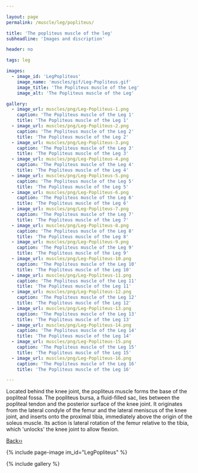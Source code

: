 ```yaml
---

layout: page
permalink: /muscle/leg/popliteus/

title: 'The popliteus muscle of the leg'
subheadline: 'Images and discription'

header: no

tags: leg

images:
  - image_id: 'LegPopliteus'
    image_name: 'muscles/gif/Leg-Popliteus.gif'
    image_title: 'The Popliteus muscle of the Leg'
    image_alt: 'The Popliteus muscle of the Leg' 

gallery:
  - image_url: muscles/png/Leg-Popliteus-1.png
    caption: 'The Popliteus muscle of the Leg 1'
    title: 'The Popliteus muscle of the Leg 1'
  - image_url: muscles/png/Leg-Popliteus-2.png
    caption: 'The Popliteus muscle of the Leg 2'
    title: 'The Popliteus muscle of the Leg 2'
  - image_url: muscles/png/Leg-Popliteus-3.png
    caption: 'The Popliteus muscle of the Leg 3'
    title: 'The Popliteus muscle of the Leg 3'
  - image_url: muscles/png/Leg-Popliteus-4.png
    caption: 'The Popliteus muscle of the Leg 4'
    title: 'The Popliteus muscle of the Leg 4'
  - image_url: muscles/png/Leg-Popliteus-5.png
    caption: 'The Popliteus muscle of the Leg 5'
    title: 'The Popliteus muscle of the Leg 5'
  - image_url: muscles/png/Leg-Popliteus-6.png
    caption: 'The Popliteus muscle of the Leg 6'
    title: 'The Popliteus muscle of the Leg 6'
  - image_url: muscles/png/Leg-Popliteus-7.png
    caption: 'The Popliteus muscle of the Leg 7'
    title: 'The Popliteus muscle of the Leg 7'
  - image_url: muscles/png/Leg-Popliteus-8.png
    caption: 'The Popliteus muscle of the Leg 8'
    title: 'The Popliteus muscle of the Leg 8'
  - image_url: muscles/png/Leg-Popliteus-9.png
    caption: 'The Popliteus muscle of the Leg 9'
    title: 'The Popliteus muscle of the Leg 9'
  - image_url: muscles/png/Leg-Popliteus-10.png
    caption: 'The Popliteus muscle of the Leg 10'
    title: 'The Popliteus muscle of the Leg 10'
  - image_url: muscles/png/Leg-Popliteus-11.png
    caption: 'The Popliteus muscle of the Leg 11'
    title: 'The Popliteus muscle of the Leg 11'
  - image_url: muscles/png/Leg-Popliteus-12.png
    caption: 'The Popliteus muscle of the Leg 12'
    title: 'The Popliteus muscle of the Leg 12'
  - image_url: muscles/png/Leg-Popliteus-13.png
    caption: 'The Popliteus muscle of the Leg 13'
    title: 'The Popliteus muscle of the Leg 13'
  - image_url: muscles/png/Leg-Popliteus-14.png
    caption: 'The Popliteus muscle of the Leg 14'
    title: 'The Popliteus muscle of the Leg 14'
  - image_url: muscles/png/Leg-Popliteus-15.png
    caption: 'The Popliteus muscle of the Leg 15'
    title: 'The Popliteus muscle of the Leg 15'
  - image_url: muscles/png/Leg-Popliteus-16.png
    caption: 'The Popliteus muscle of the Leg 16'
    title: 'The Popliteus muscle of the Leg 16'

---
```


Located behind the knee joint, the popliteus muscle forms the base of the popliteal fossa. The popliteus bursa, a fluid-filled sac, lies between the popliteal tendon and the posterior surface of the knee joint. It originates from the lateral condyle of the femur and the lateral meniscus of the knee joint, and inserts onto the proximal tibia, immediately above the origin of the soleus muscle. Its action is lateral rotation of the femur relative to the tibia, which 'unlocks' the knee joint to allow flexion.

[Back››](/muscle/leg/deepposterior/)

{% include page-image im_id="LegPopliteus" %}

{% include gallery %}
